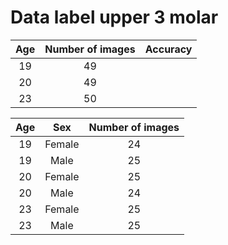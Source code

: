 # Data label upper 3 molar

|   Age   |   Number of images   |   Accuracy  |
|:-------:|:--------------------:|:-----------:|
|  19     |         49           |             |
|  20     |         49           |             |
|  23     |         50           |             |

|   Age   |     Sex       |   Number of images  |
|:-------:|:-------------:|:-------------------:|
|  19     |  Female       |         24          |
|  19     |  Male         |         25          |
|  20     |  Female       |         25          |
|  20     |  Male         |         24          |
|  23     |  Female       |         25          |
|  23     |  Male         |         25          |
